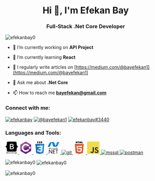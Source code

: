 <h1 align="center">Hi 👋, I'm Efekan Bay</h1>
<h3 align="center">Full-Stack .Net Core Developer</h3>

<p align="left"> <img src="https://komarev.com/ghpvc/?username=efekanbay0&label=Profile%20views&color=0e75b6&style=flat" alt="efekanbay0" /> </p>

- 🔭 I’m currently working on **API Project**

- 🌱 I’m currently learning **React**

- 📝 I regularly write articles on [https://medium.com/@bayefekan1](https://medium.com/@bayefekan1)

- 💬 Ask me about **.Net Core**

- 📫 How to reach me **bayefekan@gmail.com**

<h3 align="left">Connect with me:</h3>
<p align="left">
<a href="https://linkedin.com/in/efekanbay" target="blank"><img align="center" src="https://raw.githubusercontent.com/rahuldkjain/github-profile-readme-generator/master/src/images/icons/Social/linked-in-alt.svg" alt="efekanbay" height="30" width="40" /></a>
<a href="https://medium.com/@bayefekan1" target="blank"><img align="center" src="https://raw.githubusercontent.com/rahuldkjain/github-profile-readme-generator/master/src/images/icons/Social/medium.svg" alt="@bayefekan1" height="30" width="40" /></a>
<a href="https://discord.gg/efekanbay#3440" target="blank"><img align="center" src="https://raw.githubusercontent.com/rahuldkjain/github-profile-readme-generator/master/src/images/icons/Social/discord.svg" alt="efekanbay#3440" height="30" width="40" /></a>
</p>

<h3 align="left">Languages and Tools:</h3>
<p align="left"> <a href="https://getbootstrap.com" target="_blank" rel="noreferrer"> <img src="https://raw.githubusercontent.com/devicons/devicon/master/icons/bootstrap/bootstrap-plain-wordmark.svg" alt="bootstrap" width="40" height="40"/> </a> <a href="https://www.w3schools.com/cs/" target="_blank" rel="noreferrer"> <img src="https://raw.githubusercontent.com/devicons/devicon/master/icons/csharp/csharp-original.svg" alt="csharp" width="40" height="40"/> </a> <a href="https://www.w3schools.com/css/" target="_blank" rel="noreferrer"> <img src="https://raw.githubusercontent.com/devicons/devicon/master/icons/css3/css3-original-wordmark.svg" alt="css3" width="40" height="40"/> </a> <a href="https://dotnet.microsoft.com/" target="_blank" rel="noreferrer"> <img src="https://raw.githubusercontent.com/devicons/devicon/master/icons/dot-net/dot-net-original-wordmark.svg" alt="dotnet" width="40" height="40"/> </a> <a href="https://git-scm.com/" target="_blank" rel="noreferrer"> <img src="https://www.vectorlogo.zone/logos/git-scm/git-scm-icon.svg" alt="git" width="40" height="40"/> </a> <a href="https://www.w3.org/html/" target="_blank" rel="noreferrer"> <img src="https://raw.githubusercontent.com/devicons/devicon/master/icons/html5/html5-original-wordmark.svg" alt="html5" width="40" height="40"/> </a> <a href="https://developer.mozilla.org/en-US/docs/Web/JavaScript" target="_blank" rel="noreferrer"> <img src="https://raw.githubusercontent.com/devicons/devicon/master/icons/javascript/javascript-original.svg" alt="javascript" width="40" height="40"/> </a> <a href="https://www.microsoft.com/en-us/sql-server" target="_blank" rel="noreferrer"> <img src="https://www.svgrepo.com/show/303229/microsoft-sql-server-logo.svg" alt="mssql" width="40" height="40"/> </a> <a href="https://postman.com" target="_blank" rel="noreferrer"> <img src="https://www.vectorlogo.zone/logos/getpostman/getpostman-icon.svg" alt="postman" width="40" height="40"/> </a> </p>

<p><img align="left" src="https://github-readme-stats.vercel.app/api/top-langs?username=efekanbay0&show_icons=true&locale=en&layout=compact" alt="efekanbay0" /></p>

<p>&nbsp;<img align="center" src="https://github-readme-stats.vercel.app/api?username=efekanbay0&show_icons=true&locale=en" alt="efekanbay0" /></p>

<p><img align="center" src="https://github-readme-streak-stats.herokuapp.com/?user=efekanbay0&" alt="efekanbay0" /></p>

